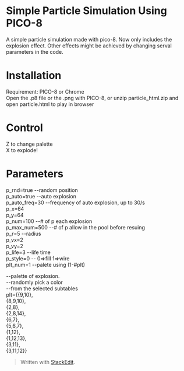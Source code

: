 ﻿# Simple Particle Simulation Using PICO-8
A simple particle simulation made with pico-8. Now only includes the explosion effect. Other effects might be achieved by changing serval parameters in the code.
# Installation
Requirement: PICO-8 or Chrome  
Open the .p8 file or the .png with PICO-8, or unzip particle_html.zip and open particle.html to play in browser  
# Control
Z to change palette  
X to explode!
# Parameters
p_rnd=true --random position  
p_auto=true --auto explosion  
p_auto_freq=30 --frequency of auto explosion, up to 30/s  
p_x=64  
p_y=64  
p_num=100 --# of p each explosion  
p_max_num=500 --# of p allow in the pool before resuing  
p_r=5	--radius  
p_vx=2  
p_vy=2  
p_life=3	--life time  
p_style=0  -- 0=>fill 1=>wire  
plt_num=1	--palete using (1-#plt)  
  
--palette of explosion.  
--randomly pick a color  
--from the selected subtables  
plt={{9,10},  
					{8,9,10},  
					{2,8},  
					{2,8,14},  
					{6,7},  
					{5,6,7},  
					{1,12},  
					{1,12,13},  
					{3,11},   
					{3,11,12}}   


> Written with [StackEdit](https://stackedit.io/).
